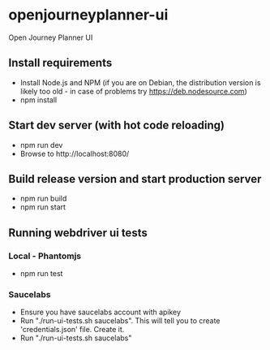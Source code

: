 # openjourneyplanner-ui
Open Journey Planner UI

## Install requirements
- Install Node.js and NPM
  (if you are on Debian, the distribution version is likely too old -
  in case of problems try https://deb.nodesource.com)
- npm install

## Start dev server (with hot code reloading)
- npm run dev
- Browse to http://localhost:8080/

## Build release version and start production server
- npm run build
- npm run start

## Running webdriver ui tests

### Local - Phantomjs
- npm run test

### Saucelabs 
- Ensure you have saucelabs account with apikey
- Run "./run-ui-tests.sh saucelabs". This will tell you to create 'credentials.json' file. Create it.
- Run "./run-ui-tests.sh saucelabs"
